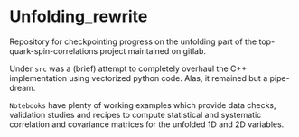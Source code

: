 # Unfolding_rewrite
Repository for checkpointing progress on the unfolding part of the top-quark-spin-correlations project maintained on gitlab.

Under `src` was a (brief) attempt to completely overhaul the C++ implementation using vectorized python code. Alas, it remained but a pipe-dream.

`Notebooks` have plenty of working examples which provide data checks, validation studies and recipes to compute statistical and systematic correlation and covariance matrices for the unfolded 1D and 2D variables.
